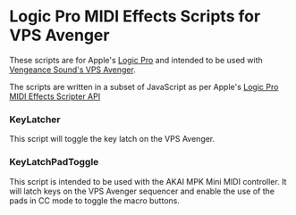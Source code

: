 # Logic Pro MIDI Effects Scripts for VPS Avenger

These scripts are for Apple's [Logic Pro](https://www.apple.com/logic-pro/) and intended to be used with [Vengeance Sound's VPS Avenger](https://www.vengeance-sound.com/plugins.php?sub=Vengeance%20Producer%20Suite%20Avenger%202).

The scripts are written in a subset of JavaScript as per Apple's [Logic Pro MIDI Effects Scripter API](https://support.apple.com/en-za/guide/logicpro/lgce3905a48c/mac)

### KeyLatcher

This script will toggle the key latch on the VPS Avenger.

### KeyLatchPadToggle

This script is intended to be used with the AKAI MPK Mini MIDI controller. It will latch keys on the VPS Avenger sequencer and enable the use of the pads in CC mode to toggle the macro buttons.
